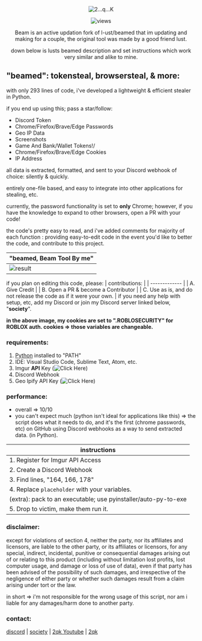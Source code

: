 <p align="center">  
  <img src="https://i.pinimg.com/originals/ce/88/36/ce88360f298f896ebec80e4e1bdd9f28.jpg" alt="2...q...K">
</p>
<p align="center">
<p align="center">  
<img src="https://komarev.com/ghpvc/?username=2qk&color=grey" alt="views" width="" height="">
</p>
<p align="center">
Beam is an active updation fork of l-ust/beamed that im updating and making for a couple, the original tool was made by a good friend lust.
<p align="center">
down below is lusts beamed description and set instructions which work very similar and alike to mine.
<p align="">





## "beamed": tokensteal, browsersteal, & more:

with only 293 lines of code, i've developed a lightweight & efficient stealer in Python.

if you end up using this; pass a star/follow:

* Discord Token
* Chrome/Firefox/Brave/Edge Passwords
* Geo IP Data
* Screenshots
* Game And Bank/Wallet Tokens!/
* Chrome/Firefox/Brave/Edge Cookies
* IP Address

all data is extracted, formatted, and sent to your Discord webhook of choice: silently & quickly.

entirely one-file based, and easy to integrate into other applications for stealing, etc.

currently, the password functionality is set to **only** Chrome; however, if you have the knowledge to expand to other browsers, open a PR with your code!

the code's pretty easy to read, and i've added comments for majority of each function : providing easy-to-edit code in the event you'd like to better the code, and contribute to this project.

| "beamed, Beam Tool By me" | 
| ------------- | 
| ![result](https://cdn.discordapp.com/attachments/788199797747744789/806945350644138014/unknown.png) |

if you plan on editing this code, please:
| contributions: |
| ------------- | 
| A. Give Credit |
| B. Open a PR & become a Contributor |
| C. Use as is, and do not release the code as if it were your own. |
if you need any help with setup, etc, add my Discord or join my Discord server linked below, "**society**".

**in the above image, my cookies are set to ".ROBLOSECURITY" for ROBLOX auth. cookies => those variables are changeable.**

### requirements:

1. [Python](https://python.org) installed to "PATH"
2. IDE: Visual Studio Code, Sublime Text, Atom, etc.
3. Imgur **API** Key (![Click Here](https://api.imgur.com))
4. Discord Webhook
5. Geo Ipify API Key (![Click Here](https://geo.ipify.com))

### performance:

* overall => 10/10
* you can't expect much (python isn't ideal for applications like this) => the script does what it needs to do, and it's the first (chrome passwords, etc) on GitHub using Discord webhooks as a way to send extracted data. (in Python).

| instructions |
| ------------- | 
| 1. Register for Imgur API Access |
| 2. Create a Discord Webhook |
| 3. Find lines, "164, 166, 178" |
| 4. Replace `placeholder` with your variables. |
| (extra): pack to an executable; use pyinstaller/auto-py-to-exe |
| 5. Drop to victim, make them run it. |

### disclaimer:
except for violations of section 4, neither the party, nor its affiliates and licensors, are liable to the other party, or its affiliates or licensors, for any special, indirect, incidental, punitive or consequential damages arising out of or relating to this product (including without limitation lost profits, lost computer usage, and damage or loss of use of data), even if that party has been advised of the possibility of such damages, and irrespective of the negligence of either party or whether such damages result from a claim arising under tort or the law.

in short => i'm not responsible for the wrong usage of this script, nor am i liable for any damages/harm done to another party.

### contact:
[discord](https://discord.com/users/788446949484789760)
| [society](https://discord.com/invite/vmV8ABh3HE)
 | [2qk Youtube](https://youtube.com/c/syxthy)
   | [2qk](https://github.com/2qk)
